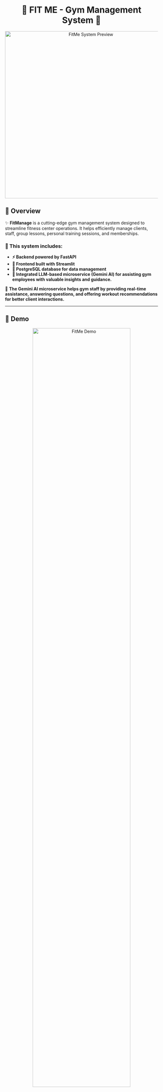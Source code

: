 <h1 align="center">💪 FIT ME - Gym Management System 💪</h1>

<p align="center">
  <img src="READMEPHOTO.jpg" alt="FitMe System Preview" width="550">
</p>

## 📖 Overview  

✨ **FitManage** is a cutting-edge gym management system designed to streamline fitness center operations. It helps efficiently manage clients, staff, group lessons, personal training sessions, and memberships.

### 🔹 This system includes:
- **⚡ Backend powered by FastAPI**
- **🎨 Frontend built with Streamlit**
- **🐘 PostgreSQL database for data management**
- **🤖 Integrated LLM-based microservice (Gemini AI) for assisting gym employees with valuable insights and guidance.**

🔹 **The Gemini AI microservice helps gym staff by providing real-time assistance, answering questions, and offering workout recommendations for better client interactions.**  

---

## 🎥 Demo  

<p align="center">
  <a href="https://www.youtube.com/watch?v=rFVFRGR11w0" target="_blank">
    <img src="readme2.jpg" alt="FitMe Demo" width="80%">
  </a>
</p>

---

## 🛠️ System Architecture  

<p align="center">
  <img src="diagram.png" alt="System Architecture Diagram" width="650">
</p>

### 🔹 System Overview  
This diagram illustrates the architecture of the **FitMe Gym Management System**, showcasing the interactions between the **User Web Browser**, **Frontend Service**, **Backend Service**, **Database**, and the **LLM Microservice**.

### 🧑‍💻 User Web Browser  
- Users interact with the system via HTTP requests.  
- The frontend updates the UI dynamically based on user interactions.  

### 🎨 Frontend Service (Streamlit - Port 8501)  
- Handles UI updates and interactions using Streamlit.  
- Sends requests to the backend for data processing.  

### ⚙️ Backend Service (FastAPI - Port 8000)  
- Manages business logic, handles HTTP requests, and interacts with the database.  
- Processes CRUD operations and sends query results back to the frontend.  

### 📦 Database (PostgreSQL - Port 5432)  
- Stores client, staff, and session data.  
- Handles SQL queries initiated by the backend.  

### 🤖 LLM Microservice (Gemini AI - Port 8001)  
- Provides real-time AI assistance to gym staff.  
- Processes requests for workout recommendations and general inquiries.  

🔹 **All services are containerized using Docker, ensuring seamless deployment and scalability.** 🚀  

---

## 🛠️ Technologies Used  

### 🖥️ Backend:
- **Python 3.10+** – The core programming language for the backend.  
- **FastAPI ⚡** – A modern and fast web framework for building APIs.  
- **SQLAlchemy 🗃️** – ORM for database management.  
- **PostgreSQL 🐘** – Relational database for storing gym-related data.   

### 🎨 Frontend:
- **Streamlit 🎭** – A lightweight Python framework for building an interactive user interface.  

### 🧠 AI Microservice:
- **Gemini AI 🤖** – An LLM-based microservice providing real-time assistance to gym staff.  
- **FastAPI-based LLM Service 🚀** – Handles AI interactions and suggestions for trainers and staff.  

### 🗄️ Database:
- **PostgreSQL 🐘** – A powerful open-source relational database storing all user, training, and membership data.  

### 🐳 Containerization:
- **Docker 🐳** – Creates isolated containers for the backend, frontend, database, and LLM microservice.  
- **Docker Compose 🔧** – Orchestrates multi-container services, ensuring smooth interaction between all components.  

---

## 🚀 Project Features  

### 🏋️ Client & Membership Management  
- ✅ **Register, view, and manage** gym members easily.  
- ✅ **Move past members** to an archive for history tracking.  

### 📅 Group Lessons & Personal Training  
- ✅ **Schedule, update, and cancel** group lessons with assigned trainers.  
- ✅ **View an organized weekly schedule** of group lessons and personal training.  

### 🔥 Lead & Task Management  
- ✅ **Store and manage** potential client leads.  
- ✅ **Automatically generate follow-up tasks** for interested clients.  
- ✅ **Track and update** lead status for gym sales team.  

### 🏢 Gym Staff Management  
- ✅ **Add, view, and manage** gym employees (trainers, receptionists, managers).  
- ✅ **Assign roles** with responsibilities (trainer, receptionist, manager).  

### 🤖 AI-Powered Assistance (Gemini AI)  
- ✅ **Receive real-time suggestions** for client fitness programs.  
- ✅ **Get instant AI-powered insights** for gym operations and customer service.  
- ✅ **Help gym staff** with fitness-related queries using natural language processing.  

🔹 **This system streamlines gym operations, optimizes staff workflow, and enhances client engagement!** 🚀💪  

---

## 🗂️ Project Structure 🗂️

```
manage_gym/
├── README.md
├── READMEPHOTO.jpg
├── backend
│   ├── Dockerfile
│   ├── app
│   │   ├── __init__.py
│   │   ├── crud.py
│   │   ├── database.py
│   │   ├── main.py
│   │   ├── models.py
│   │   └── schemas.py
│   ├── db
│   │   └── db_backup_data.sql
│   ├── llm_service
│   │   ├── Dockerfile
│   │   ├── app
│   │   │   ├── __init__.py
│   │   │   ├── __pycache__
│   │   │   │   ├── __init__.cpython-310.pyc
│   │   │   │   ├── gemini_client.cpython-310.pyc
│   │   │   │   ├── main.cpython-310.pyc
│   │   │   │   └── prompt_templates.cpython-310.pyc
│   │   │   ├── config
│   │   │   │   ├── __init__.py
│   │   │   │   ├── __pycache__
│   │   │   │   │   ├── __init__.cpython-310.pyc
│   │   │   │   │   └── settings.cpython-310.pyc
│   │   │   │   └── settings.py
│   │   │   ├── gemini_client.py
│   │   │   ├── main.py
│   │   │   ├── prompt_templates.py
│   │   │   └── utils.py
│   │   └── requirements.txt
│   ├── requirements.txt
│   └── tests
│       ├── confest.py
│       └── test_routes.py
├── docker-compose.yml
├── frontend
│   ├── Dockerfile
│   ├── __pycache__
│   │   └── main.cpython-310.pyc
│   ├── app
│   │   ├── __pycache__
│   │   │   ├── dashboard.cpython-310.pyc
│   │   │   ├── login.cpython-310.pyc
│   │   │   └── utils.cpython-310.pyc
│   │   ├── assets
│   │   │   ├── BackgroundSystem.jpg
│   │   │   └── LoginPhoto.jpg
│   │   ├── dashboard.py
│   │   ├── dashboard_services
│   │   │   ├── __init__.py
│   │   │   ├── __pycache__
│   │   │   │   ├── __init__.cpython-310.pyc
│   │   │   │   ├── add_interested_client.cpython-310.pyc
│   │   │   │   ├── birthday_page.cpython-310.pyc
│   │   │   │   ├── chatbot.cpython-310.pyc
│   │   │   │   ├── client_management.cpython-310.pyc
│   │   │   │   ├── group_lessons.cpython-310.pyc
│   │   │   │   ├── gym_staff.cpython-310.pyc
│   │   │   │   ├── personal_trainings.cpython-310.pyc
│   │   │   │   └── task_management.cpython-310.pyc
│   │   │   ├── add_interested_client.py
│   │   │   ├── birthday_page.py
│   │   │   ├── chatbot.py
│   │   │   ├── client_management.py
│   │   │   ├── group_lessons.py
│   │   │   ├── gym_staff.py
│   │   │   ├── personal_trainings.py
│   │   │   └── task_management.py
│   │   └── login.py
│   ├── main.py
│   └── requirements.txt
├── newdiagram.jpg
├── readme1.jpg
└── readme2.jpg
```

---

## Project Setup 🛠️

Clone the repository:

```sh
git clone git@github.com:EASS-HIT-PART-A-2024-CLASS-VI/FIT-ME.git
cd FIT-ME
```
---

### ✨ **Setting Up the .env File**  
**To enable Google Gemini AI, you must create an API key from [Google AI Studio](https://aistudio.google.com/app/apikey).**
**Then, create a `.env` file in the root directory and fill it with:**
```sh
GOOGLE_API_KEY=<YOUR_API_KEY>
```
The key should not be shared, it is personal and '.env' always in gitignore.
**Make the .evn file in the general dir - nano .evn"**
---

---

## 🗄️ **Setting Up the Database**
**To ensure that the PostgreSQL database is properly set up with preloaded data, follow these steps:**
### 🔥 **Starting the Database Service**
**Run the following command to build and start all services, including the database, in detached mode:**
```sh
docker-compose up --build -d
```
```sh
docker cp backend/db/db_backup_data.sql manage_gym_postgres:/db_backup_data.sql
```
```sh
docker exec -it manage_gym_postgres psql -U gym_admin -d manage_gym_db -f /db_backup_data.sql 2>/dev/null
```
**This will make all our microservices run in parallel using DOCKER COMPOSE**
-   **Frontend**: [http://localhost:8501](http://localhost:8501)
-   **Backend API Docs**: [http://localhost:8000/docs](http://localhost:8000/docs)
-   **LLM Microservice**: http://localhost:8001/docs


## ⚡ **Backend API**
The FastAPI backend handles:
- **Client and membership management**
- **Group lesson and personal training scheduling**
- **Staff management**
- **Task tracking**
- **Authentication**
- **AI chatbot integration**

### 📌 **API Endpoints**
### **User Authentication API**
- **`POST /login/`** - Authenticate user credentials
- **`POST /logout/`** - End user session
- **`POST /users/`** - Add a new user
- **`GET /users/`** - Retrieve all users
- **`DELETE /users/{username}`** - Delete a user

### **Client Management API**
- **`POST /clients/`** - Register a new client
- **`GET /clients/`** - Retrieve all clients
- **`GET /clients/phone/{phone_number}`** - Find client by phone number
- **`GET /clients/id/{id_number}`** - Find client by ID number
- **`POST /clients/move_to_past/`** - Move client to past clients
- **`GET /past_clients/`** - Retrieve all past clients
- **`POST /interested_clients/`** - Add an interested client

### **Task Management API**
- **`POST /tasks/`** - Create a new task
- **`GET /tasks/`** - Get all tasks
- **`DELETE /tasks/{phone_number}`** - Delete a task

### **Class & Training API**
- **`POST /group_lessons/`** - Create a group lesson
- **`GET /group_lessons/`** - Get all group lessons
- **`GET /group_lessons/schedule/`** - Get lessons organized by day
- **`DELETE /group_lessons/`** - Delete a group lesson
- **`POST /personal_trainings/`** - Schedule a personal training
- **`GET /personal_trainings/schedule/`** - Get training schedule
- **`DELETE /personal_trainings/`** - Cancel a training session

### **Staff Management API**
- **`POST /gym_staff/`** - Add new staff member
- **`GET /gym_staff/`** - Get all staff members
- **`DELETE /gym_staff/{staff_id}`** - Remove a staff member

### **AI Integration API**
- **`POST /api/llm/chat`** - Get AI responses to fitness/gym queries

## 🗄️ **Database**
**FitMe uses PostgreSQL as its database, with the following tables:**
- **users** - System users with authentication credentials
- **clients** - Active gym members
- **past_clients** - Former gym members
- **interested_clients** - Potential clients who've shown interest
- **tasks** - Follow-up tasks for staff
- **group_lessons** - Scheduled group fitness classes
- **personal_trainings** - One-on-one training sessions
- **gym_staff** - Gym employees and trainers

**Database operations are managed in `crud.py`, with schemas defined in `schemas.py` and models in `models.py`.


## 🎨 **Frontend UI Pages**

The Streamlit UI provides a modern, user-friendly gym management experience with intuitive pages:

### ✨ **UI Pages**
- **📊 Dashboard** - Central navigation hub with access to all system services and a convenient logout button.
- **🔐 Login Page** - Secure authentication interface with username/password fields against backend verification.
- **👤 Client Management** - Comprehensive interface for registering, searching, and managing gym members with Excel export functionality.
- **🆕 Add Interested Client** - Simple form to capture potential client information that automatically generates follow-up tasks.
- **📝 Task Management** - Organizes follow-up tasks with creation and deletion capabilities for staff to track leads.
- **📆 Group Lessons** - Interactive schedule display with tools to add/delete classes and export timetables to Excel.
- **💪 Personal Trainings** - Day-by-day training session management with trainer-trainee assignment functionality.
- **👥 Gym Staff** - Staff directory with role management and system user administration capabilities.
- **🎂 Birthdays** - Celebration tracker showing upcoming birthdays for both clients and staff members.
- **🤖 AI Chatbot** - Gemini-powered assistant that provides instant fitness and nutrition guidance to staff.

## 🤖 **LLM Microservice**

The system integrates Google's Gemini 1.5 Pro model as an AI assistant through a dedicated microservice:

- **FastAPI Backend** - Handles API requests and communicates with the Gemini API
- **Specialized Knowledge** - Pre-configured with gym & fitness domain expertise
- **System Prompt** - Comprehensive prompt template covering fitness, nutrition, strength training, injury prevention, and gym operations
- **Contextual Responses** - Provides tailored advice based on user queries and context
- **Integration** - Seamlessly connects with the main application through HTTP endpoints
- **Error Handling** - Robust error management for reliable operation

The LLM service enhances staff capabilities by providing instant, accurate information about workout plans, nutrition advice, training techniques, and gym management best practices without requiring specialized knowledge from every staff member.

## 🙌 **Thank You!**

Thank you for your time! I hope everything was clear. For any questions or suggestions, feel free to reach out. 😊


## Contact Info
**Project Author**: Miri Y.  
**Email**:(mailto:miriamyakobson200021@gmail.com)  
**GitHub**: [miri-y](https://github.com/miri-y)

